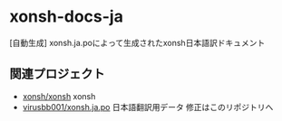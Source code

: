 # xonsh-docs-ja

[自動生成] xonsh.ja.poによって生成されたxonsh日本語訳ドキュメント

## 関連プロジェクト

+ [xonsh/xonsh](https://github.com/xonsh/xonsh) xonsh
+ [virusbb001/xonsh.ja.po](https://github.com/virusbb001/xonsh.ja.po) 日本語翻訳用データ 修正はこのリポジトリへ
